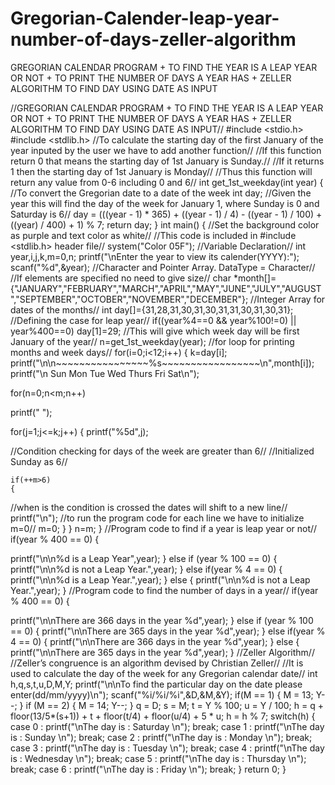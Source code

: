 # Gregorian-Calender-leap-year-number-of-days-zeller-algorithm
GREGORIAN CALENDAR PROGRAM + TO FIND THE YEAR IS A LEAP YEAR OR NOT + TO PRINT THE NUMBER OF DAYS A YEAR HAS + ZELLER ALGORITHM TO FIND DAY USING DATE AS INPUT


//GREGORIAN CALENDAR PROGRAM + TO FIND THE YEAR IS A LEAP YEAR OR NOT + TO PRINT THE NUMBER OF DAYS A YEAR HAS + ZELLER ALGORITHM TO FIND DAY USING DATE AS INPUT//
#include <stdio.h>
#include <stdlib.h>
//To calculate the starting day of the first January of the year inputed by the user we have to add another function//
//If this function return 0 that means the starting day of 1st January is Sunday.//
//If it returns 1 then the starting day of 1st January is Monday//
//Thus this function will return any value from 0-6 including 0 and 6//
int get_1st_weekday(int year)
{
//To convert the Gregorian date to a date of the week
    int day;
//Given the year this will find the day of the week for January 1, where Sunday is 0 and Saturday is 6//
    day = (((year - 1) * 365) + ((year - 1) / 4) - ((year - 1) / 100) + ((year) / 400) + 1) % 7;
    return day;
}
int main()
{
//Set the background color as purple and text color as white//
//This code is included in #include <stdlib.h> header file//
system("Color 05F");
//Variable Declaration//
int year,i,j,k,m=0,n;
printf("\nEnter the year to view its calender(YYYY):");
scanf("%d",&year);
//Character and Pointer Array. DataType = Character//
//If elements are specified no need to give size//
char *month[]={"JANUARY","FEBRUARY","MARCH","APRIL","MAY","JUNE","JULY","AUGUST","SEPTEMBER","OCTOBER","NOVEMBER","DECEMBER"};
//Integer Array for dates of the months//
int day[]={31,28,31,30,31,30,31,31,30,31,30,31};
//Defining the case for leap year//
if((year%4==0 && year%100!=0) || year%400==0)
    day[1]=29;
//This will give which week day will be first January of the year//
n=get_1st_weekday(year);
//for loop for printing months and week days//
for(i=0;i<12;i++)
{
    k=day[i];
    printf("\n\n~~~~~~~~~~~~~~~~%s~~~~~~~~~~~~~~~~~\n",month[i]);
printf("\n  Sun  Mon  Tue  Wed  Thurs  Fri  Sat\n");

for(n=0;n<m;n++)

printf("     ");

for(j=1;j<=k;j++)
{
    printf("%5d",j);

//Condition checking for days of the week are greater than 6//
//Initialized Sunday as 6//

    if(++m>6)
    {
//when is the condition is crossed the dates will shift to a new line//
         printf("\n");
//to run the program code for each line we have to initialize m=0//
         m=0;
    }
}
n=m;
}
//Program code to find if a year is leap year or not//
if(year % 400 == 0)
{

printf("\n\n%d is a Leap Year",year);
}
else if (year % 100 == 0)
{
    printf("\n\n%d is not a Leap Year.",year);
}
else if(year % 4 == 0)
{
    printf("\n\n%d is a Leap Year.",year);
}
else
{
 printf("\n\n%d is not a Leap Year.",year);
}
//Program code to find the number of days in a year//
if(year % 400 == 0)
{

printf("\n\nThere are 366 days in the year %d",year);
}
else if (year % 100 == 0)
{
    printf("\n\nThere are 365 days in the year %d",year);
}
else if(year % 4 == 0)
{
    printf("\n\nThere are 366 days in the year %d",year);
}
else
{
 printf("\n\nThere are 365 days in the year %d",year);
}
//Zeller Algorithm//
//Zeller’s congruence is an algorithm devised by Christian Zeller//
//It is used to calculate the day of the week for any Gregorian calendar date//
 int h,q,s,t,u,D,M,Y;
  printf("\n\nTo find the particular day on the date please enter(dd/mm/yyyy)\n");
  scanf("%i/%i/%i",&D,&M,&Y);
  if(M == 1)
  {
    M = 13;
    Y--;
  }
  if (M == 2)
  {
    M = 14;
    Y--;
  }
  q = D;
  s = M;
  t = Y % 100;
  u = Y / 100;
  h = q + floor(13/5*(s+1)) + t + floor(t/4) +  floor(u/4) + 5 * u;
  h = h % 7;
  switch(h)
  {
    case 0 : printf("\nThe day is : Saturday \n");
break;
    case 1 : printf("\nThe day is : Sunday \n");
break;
    case 2 : printf("\nThe day is : Monday \n");
break;
    case 3 : printf("\nThe day is : Tuesday \n");
break;
    case 4 : printf("\nThe day is : Wednesday \n");
break;
    case 5 : printf("\nThe day is : Thursday \n");
break;
    case 6 : printf("\nThe day is : Friday \n");
break;
  }
return 0;
}

